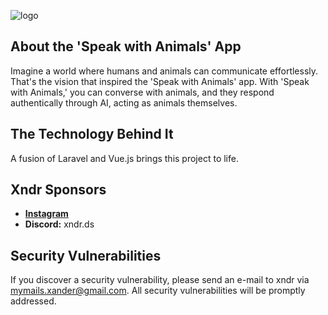 
![logo](https://github.com/xndrgit/animalsapp-xndr/assets/115892862/8bfff1d3-9d15-4132-a8d3-a690aff7913e)


## About the 'Speak with Animals' App

Imagine a world where humans and animals can communicate effortlessly. That's the vision that inspired the 'Speak with Animals' app.
With 'Speak with Animals,' you can converse with animals, and they respond authentically through AI, acting as animals themselves.

## The Technology Behind It

A fusion of Laravel and Vue.js brings this project to life.

## Xndr Sponsors
- **[Instagram](https://www.instagram.com/xndr.ig/)**
- **Discord:** xndr.ds

## Security Vulnerabilities

If you discover a security vulnerability, please send an e-mail to xndr via [mymails.xander@gmail.com](mailto:mymails.xander@gmail.com). All security vulnerabilities will be promptly addressed.
